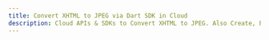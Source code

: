 ---title: Convert XHTML to JPEG via Dart SDK in Clouddescription: Cloud APIs & SDKs to Convert XHTML to JPEG. Also Create, Edit & Render Microsoft Word & OpenOffice documents in the Cloud.---